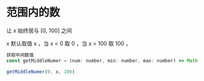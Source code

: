 # 范围内的数

让 x 始终居与 [0, 100] 之间

x 默认取值 x ，当 x < 0 取 0 ，当 x > 100 取 100 ，

```javascript
获取中间数值
const getMiddleNumer = (num: number, min: number, max: number) => Math.min(Math.max(num, min), max)

getMiddleNumer(0, x, 100)
```


